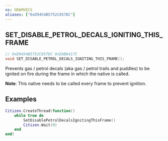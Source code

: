 ```yaml
---
ns: GRAPHICS
aliases: ["0xD9454B5752C857DC"]
---
```

## SET_DISABLE_PETROL_DECALS_IGNITING_THIS_FRAME

```c
// 0xD9454B5752C857DC 0xEAB6417C
void SET_DISABLE_PETROL_DECALS_IGNITING_THIS_FRAME();
```

Prevents gas / petrol decals (aka gas / petrol trails and puddles) to be ignited on fire during the frame in which the native is called.

**Note**: This native needs to be called every frame to prevent ignition.

## Examples
```lua
Citizen.CreateThread(function()
    while true do
        SetDisablePetrolDecalsIgnitingThisFrame()
        Citizen.Wait(0)
    end
end)
```
